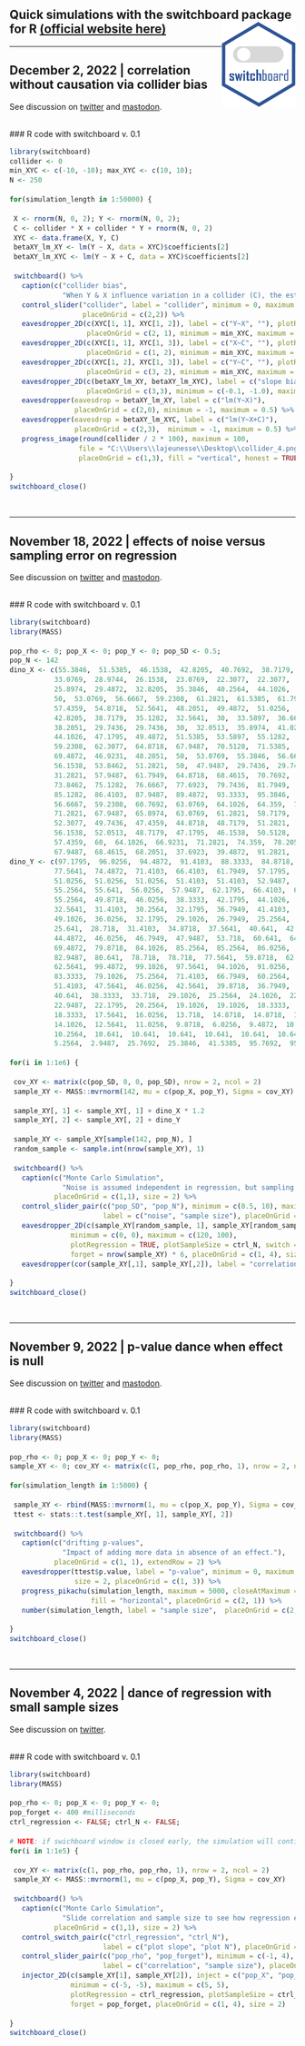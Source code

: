 ## Quick simulations with the switchboard package for R [(official website here)](http://lajeunesse.myweb.usf.edu/switchboard/LajeunesseLab_quick_switchboard_simulations.html) <img src="switchboard_hex.gif" align="right" height = 150/>   

------------------------------------------------------------------------

## December 2, 2022 \| correlation without causation via collider bias
See discussion on [twitter](https://twitter.com/LajeunesseLab/status/1598709472125685760) and [mastodon](https://ecoevo.social/@LajeunesseLab/109445048974448685).

<br> \#\#\# R code with switchboard v. 0.1

``` r
library(switchboard)
collider <- 0
min_XYC <- c(-10, -10); max_XYC <- c(10, 10);
N <- 250

for(simulation_length in 1:50000) {

 X <- rnorm(N, 0, 2); Y <- rnorm(N, 0, 2);
 C <- collider * X + collider * Y + rnorm(N, 0, 2)
 XYC <- data.frame(X, Y, C)
 betaXY_lm_XY <- lm(Y ~ X, data = XYC)$coefficients[2]
 betaXY_lm_XYC <- lm(Y ~ X + C, data = XYC)$coefficients[2]

 switchboard() %>%
   caption(c("collider bias",
             "When Y & X influence variation in a collider (C), the estimated slope between X & Y can be lower than the true slope when C is included in the linear model (lm)."), placeOnGrid = c(0,0), size = 2) %>%
   control_slider("collider", label = "collider", minimum = 0, maximum = 2,
                  placeOnGrid = c(2,2)) %>%
   eavesdropper_2D(c(XYC[1, 1], XYC[1, 2]), label = c("Y~X", ""), plotRegression = TRUE,
                   placeOnGrid = c(2, 1), minimum = min_XYC, maximum = max_XYC) %>%
   eavesdropper_2D(c(XYC[1, 1], XYC[1, 3]), label = c("X~C", ""), plotRegression = TRUE,
                   placeOnGrid = c(1, 2), minimum = min_XYC, maximum = max_XYC) %>%
   eavesdropper_2D(c(XYC[1, 2], XYC[1, 3]), label = c("Y~C", ""), plotRegression = TRUE,
                   placeOnGrid = c(3, 2), minimum = min_XYC, maximum = max_XYC) %>%
   eavesdropper_2D(c(betaXY_lm_XY, betaXY_lm_XYC), label = c("slope bias", ""), switch = TRUE,
                   placeOnGrid = c(3,3), minimum = c(-0.1, -1.0), maximum = c(0.1, 0.5)) %>%
   eavesdropper(eavesdrop = betaXY_lm_XY, label = c("lm(Y~X)"),
                placeOnGrid = c(2,0), minimum = -1, maximum = 0.5) %>%
   eavesdropper(eavesdrop = betaXY_lm_XYC, label = c("lm(Y~X+C)"),
                placeOnGrid = c(2,3),  minimum = -1, maximum = 0.5) %>%
   progress_image(round(collider / 2 * 100), maximum = 100,
                 file = "C:\\Users\\lajeunesse\\Desktop\\collider_4.png",
                 placeOnGrid = c(1,3), fill = "vertical", honest = TRUE, size = 1)

}
switchboard_close()
```

<br>

------------------------------------------------------------------------

## November 18, 2022 \| effects of noise versus sampling error on regression
See discussion on [twitter](https://twitter.com/LajeunesseLab/status/1593684244160688129) and [mastodon](https://ecoevo.social/@LajeunesseLab/109366465705087543).

<br> \#\#\# R code with switchboard v. 0.1

``` r
library(switchboard)
library(MASS)

pop_rho <- 0; pop_X <- 0; pop_Y <- 0; pop_SD <- 0.5;
pop_N <- 142
dino_X <- c(55.3846,  51.5385,  46.1538,  42.8205,  40.7692,  38.7179,  35.641,  
           33.0769,  28.9744,  26.1538,  23.0769,  22.3077,  22.3077,  23.3333,  
           25.8974,  29.4872,  32.8205,  35.3846,  40.2564,  44.1026,  46.6667, 
           50,  53.0769,  56.6667,  59.2308,  61.2821,  61.5385,  61.7949,  
           57.4359,  54.8718,  52.5641,  48.2051,  49.4872,  51.0256,  45.3846,  
           42.8205,  38.7179,  35.1282,  32.5641,  30,  33.5897,  36.6667,  
           38.2051,  29.7436,  29.7436,  30,  32.0513,  35.8974,  41.0256,  
           44.1026,  47.1795,  49.4872,  51.5385,  53.5897,  55.1282,  56.6667,  
           59.2308,  62.3077,  64.8718,  67.9487,  70.5128,  71.5385,  71.5385,  
           69.4872,  46.9231,  48.2051,  50,  53.0769,  55.3846,  56.6667,  
           56.1538,  53.8462,  51.2821,  50,  47.9487,  29.7436,  29.7436,  
           31.2821,  57.9487,  61.7949,  64.8718,  68.4615,  70.7692,  72.0513,  
           73.8462,  75.1282,  76.6667,  77.6923,  79.7436,  81.7949,  83.3333,  
           85.1282,  86.4103,  87.9487,  89.4872,  93.3333,  95.3846,  98.2051,  
           56.6667,  59.2308,  60.7692,  63.0769,  64.1026,  64.359,  74.359,  
           71.2821,  67.9487,  65.8974,  63.0769,  61.2821,  58.7179,  55.1282,  
           52.3077,  49.7436,  47.4359,  44.8718,  48.7179,  51.2821,  54.1026,  
           56.1538,  52.0513,  48.7179,  47.1795,  46.1538,  50.5128,  53.8462,  
           57.4359,  60,  64.1026,  66.9231,  71.2821,  74.359,  78.2051,  
           67.9487,  68.4615,  68.2051,  37.6923,  39.4872,  91.2821,  50,  47.9487,  44.1026 )
dino_Y <- c(97.1795,  96.0256,  94.4872,  91.4103,  88.3333,  84.8718,  79.8718,
           77.5641,  74.4872,  71.4103,  66.4103,  61.7949,  57.1795,  52.9487,
           51.0256,  51.0256,  51.0256,  51.4103,  51.4103,  52.9487,  54.1026, 
           55.2564,  55.641,  56.0256,  57.9487,  62.1795,  66.4103,  69.1026, 
           55.2564,  49.8718,  46.0256,  38.3333,  42.1795,  44.1026,  36.4103, 
           32.5641,  31.4103,  30.2564,  32.1795,  36.7949,  41.4103,  45.641, 
           49.1026,  36.0256,  32.1795,  29.1026,  26.7949,  25.2564,  25.2564, 
           25.641,  28.718,  31.4103,  34.8718,  37.5641,  40.641,  42.1795,  
           44.4872,  46.0256,  46.7949,  47.9487,  53.718,  60.641,  64.4872,
           69.4872,  79.8718,  84.1026,  85.2564,  85.2564,  86.0256,  86.0256, 
           82.9487,  80.641,  78.718,  78.718,  77.5641,  59.8718,  62.1795, 
           62.5641,  99.4872,  99.1026,  97.5641,  94.1026,  91.0256,  86.4103,
           83.3333,  79.1026,  75.2564,  71.4103,  66.7949,  60.2564,  55.2564, 
           51.4103,  47.5641,  46.0256,  42.5641,  39.8718,  36.7949,  33.718,  
           40.641,  38.3333,  33.718,  29.1026,  25.2564,  24.1026,  22.9487, 
           22.9487,  22.1795,  20.2564,  19.1026,  19.1026,  18.3333,  18.3333,
           18.3333,  17.5641,  16.0256,  13.718,  14.8718,  14.8718,  14.8718, 
           14.1026,  12.5641,  11.0256,  9.8718,  6.0256,  9.4872,  10.2564, 
           10.2564,  10.641,  10.641,  10.641,  10.641,  10.641,  10.641,  8.718, 
           5.2564,  2.9487,  25.7692,  25.3846,  41.5385,  95.7692,  95,  92.6923)

for(i in 1:1e6) {

 cov_XY <- matrix(c(pop_SD, 0, 0, pop_SD), nrow = 2, ncol = 2)
 sample_XY <- MASS::mvrnorm(142, mu = c(pop_X, pop_Y), Sigma = cov_XY)

 sample_XY[, 1] <- sample_XY[, 1] + dino_X * 1.2
 sample_XY[, 2] <- sample_XY[, 2] + dino_Y

 sample_XY <- sample_XY[sample(142, pop_N), ]
 random_sample <- sample.int(nrow(sample_XY), 1)

 switchboard() %>%
   caption(c("Monte Carlo Simulation",
             "Noise is assumed independent in regression, but sampling error will erodes this."),
           placeOnGrid = c(1,1), size = 2) %>%
   control_slider_pair(c("pop_SD", "pop_N"), minimum = c(0.5, 10), maximum = c(20, 142),
                       label = c("noise", "sample size"), placeOnGrid = c(2, 3)) %>%
   eavesdropper_2D(c(sample_XY[random_sample, 1], sample_XY[random_sample, 2]), inject = c("pop_X", "pop_Y"),
               minimum = c(0, 0), maximum = c(120, 100),
               plotRegression = TRUE, plotSampleSize = ctrl_N, switch = TRUE,
               forget = nrow(sample_XY) * 6, placeOnGrid = c(1, 4), size = 2) %>%
   eavesdropper(cor(sample_XY[,1], sample_XY[,2]), label = "correlation", minimum = -1, maximum = 1, placeOnGrid = c(1,7), size = 2)

}
switchboard_close()
```

<br>

------------------------------------------------------------------------

## November 9, 2022 \| p-value dance when effect is null
See discussion on [twitter](https://twitter.com/LajeunesseLab/status/1590405834059968513) and [mastodon](https://ecoevo.social/@LajeunesseLab/109315310837150463).

<br> \#\#\# R code with switchboard v. 0.1

``` r
library(switchboard)
library(MASS)

pop_rho <- 0; pop_X <- 0; pop_Y <- 0;
sample_XY <- 0; cov_XY <- matrix(c(1, pop_rho, pop_rho, 1), nrow = 2, ncol = 2);

for(simulation_length in 1:5000) {

 sample_XY <- rbind(MASS::mvrnorm(1, mu = c(pop_X, pop_Y), Sigma = cov_XY), sample_XY)
 ttest <- stats::t.test(sample_XY[, 1], sample_XY[, 2])

 switchboard() %>%
   caption(c("drifting p-values",
             "Impact of adding more data in absence of an effect."),
           placeOnGrid = c(1, 1), extendRow = 2) %>%
   eavesdropper(ttest$p.value, label = "p-value", minimum = 0, maximum = 1,
                size = 2, placeOnGrid = c(1, 3)) %>%
   progress_pikachu(simulation_length, maximum = 5000, closeAtMaximum = FALSE,
                    fill = "horizontal", placeOnGrid = c(2, 1)) %>%
   number(simulation_length, label = "sample size",  placeOnGrid = c(2, 2))

}
switchboard_close()
```

<br>

------------------------------------------------------------------------

## November 4, 2022 \| dance of regression with small sample sizes
See discussion on [twitter](https://twitter.com/LajeunesseLab/status/1588545221830201344).

<br> \#\#\# R code with switchboard v. 0.1

``` r
library(switchboard)
library(MASS)

pop_rho <- 0; pop_X <- 0; pop_Y <- 0;
pop_forget <- 400 #milliseconds
ctrl_regression <- FALSE; ctrl_N <- FALSE;

# NOTE: if swichboard window is closed early, the simulation will continue to run in background until i == 1e5
for(i in 1:1e5) {

 cov_XY <- matrix(c(1, pop_rho, pop_rho, 1), nrow = 2, ncol = 2)
 sample_XY <- MASS::mvrnorm(1, mu = c(pop_X, pop_Y), Sigma = cov_XY)
 
 switchboard() %>%
   caption(c("Monte Carlo Simulation", 
             "Slide correlation and sample size to see how regression estimation is impacted."), 
           placeOnGrid = c(1,1), size = 2) %>%
   control_switch_pair(c("ctrl_regression", "ctrl_N"), 
                       label = c("plot slope", "plot N"), placeOnGrid = c(1, 3)) %>%
   control_slider_pair(c("pop_rho", "pop_forget"), minimum = c(-1, 4), maximum = c(1, 3000),
                       label = c("correlation", "sample size"), placeOnGrid = c(2, 3)) %>%
   injector_2D(c(sample_XY[1], sample_XY[2]), inject = c("pop_X", "pop_Y"),
               minimum = c(-5, -5), maximum = c(5, 5),
               plotRegression = ctrl_regression, plotSampleSize = ctrl_N, switch = TRUE,
               forget = pop_forget, placeOnGrid = c(1, 4), size = 2) 
 
}
switchboard_close()
```
